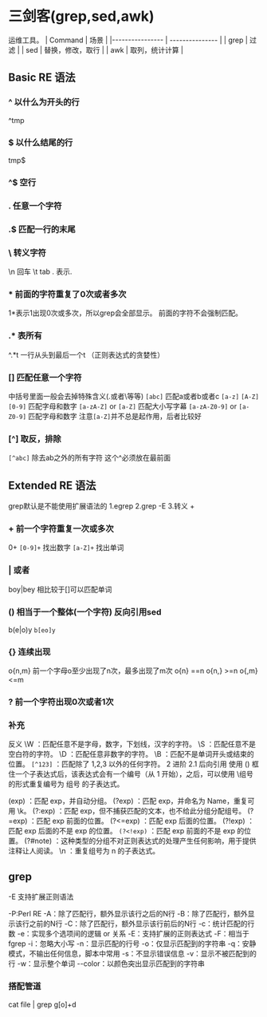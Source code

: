 # 三剑客(grep,sed,awk)
运维工具。
| Command   | 场景                  |
|---------------- | --------------- |
| grep      | 过滤                  |
| sed       | 替换，修改，取行      |
| awk       | 取列，统计计算        |


## Basic  RE 语法
### ^ 以什么为开头的行
^tmp
### $ 以什么结尾的行
tmp$
### ^$ 空行
### . 任意一个字符
### .$ 匹配一行的末尾
### \ 转义字符
\n 回车
\t tab
\. 表示.
### * 前面的字符重复了0次或者多次
1*表示1出现0次或多次，所以grep会全部显示。
前面的字符不会强制匹配。    
### .* 表所有
^.*t 一行从头到最后一个t （正则表达式的贪婪性）
### [] 匹配任意一个字符
中括号里面一般会去掉特殊含义(.或者\等等)
`[abc]` 匹配a或者b或者c
`[a-z]` `[A-Z]` `[0-9]` 匹配字母和数字
`[a-zA-Z]` or `[a-Z]` 匹配大小写字幕
`[a-zA-Z0-9]` or `[a-Z0-9]` 匹配字母和数字
注意`[a-Z]`并不总是起作用，后者比较好
### [^] 取反，排除
`[^abc]` 除去ab之外的所有字符
这个^必须放在最前面

## Extended RE 语法
grep默认是不能使用扩展语法的
1.egrep
2.grep -E
3.转义 \+ 
### + 前一个字符重复一次或多次
0+
`[0-9]+` 找出数字
`[a-Z]+` 找出单词
### | 或者
boy|bey
相比较于[]可以匹配单词
### () 相当于一个整体(一个字符) 反向引用sed
b(e|o)y
`b[eo]y`
### {} 连续出现
o{n,m} 前一个字母o至少出现了n次，最多出现了m次 
o{n} ==n
o{n,} >=n
o{,m} <=m
### ? 前一个字符出现0次或者1次

### 补充
反义
\W ：匹配任意不是字母，数字，下划线，汉字的字符。
\S ：匹配任意不是空白符的字符。
\D ：匹配任意非数字的字符。
\B ：匹配不是单词开头或结束的位置。
`[^123]` ：匹配除了 1,2,3 以外的任何字符。
2 进阶
2.1 后向引用
使用 () 框住一个子表达式后，该表达式会有一个编号（从 1 开始），之后，可以使用 \组号 的形式重复编号为 组号 的子表达式。

(exp) ：匹配 exp，并自动分组。
(?<Name>exp) ：匹配 exp，并命名为 Name，重复可用 \k<Name>。
(?:exp) ：匹配 exp，但不捕获匹配的文本，也不给此分组分配组号。
(?=exp) ：匹配 exp 前面的位置。
(?<=exp) ：匹配 exp 后面的位置。
(?!exp) ：匹配 exp 后面的不是 exp 的位置。
`(?<!exp)` ：匹配 exp 前面的不是 exp 的位置。
(?#note) ：这种类型的分组不对正则表达式的处理产生任何影响，用于提供注释让人阅读。
\n ：重复组号为 n 的子表达式。

## grep
-E 支持扩展正则语法

-P:Perl RE
-A：除了匹配行，额外显示该行之后的N行
-B：除了匹配行，额外显示该行之前的N行
-C：除了匹配行，额外显示该行前后的N行
-c：统计匹配的行数
-e：实现多个选项间的逻辑 or 关系
-E：支持扩展的正则表达式
-F：相当于 fgrep
-i：忽略大小写
-n：显示匹配的行号
-o：仅显示匹配到的字符串
-q：安静模式，不输出任何信息，脚本中常用
-s：不显示错误信息
-v：显示不被匹配到的行
-w：显示整个单词
--color：以颜色突出显示匹配到的字符串

### 搭配管道
cat file | grep g[o]+d
